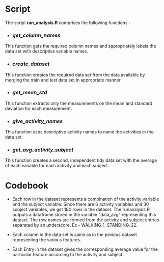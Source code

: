 # Script

The script **run_analysis.R** comprises the following functions - 

* ### ***get_column_names***
This function gets the required column names and appropriately labels the data set with descriptive variable names.

* ### ***create_dataset***
This function creates the required data set from the data available by merging the train and test data set in appropriate manner.

* ### ***get_mean_std***
This function extracts only the measurements on the mean and standard deviation for each measurement.

* ### ***give_activity_names***
This function uses descriptive activity names to name the activities in the data set.

* ### ***get_avg_activity_subject***
This function creates a second, independent tidy data set with the average of each variable for each activity and each subject.


# Codebook

* Each row in the dataset represents a combination of the activity variable and the subject variable. Since there are 6 activity variables and 30 subject variables, we get 180 rows in the dataset. The 
runanalysis.R outputs a dataframe stored in the variable "data_avg" representing this dataset. The row names are formed from the activity and subject entries separated by an underscore. Ex - WALKING_1, STANDING_22.

* Each column in the data set is same as in the pevious dataset representing the various features.

* Each Entry in the dataset gives the corresponding average value for the particular feature according to the activity and subject.